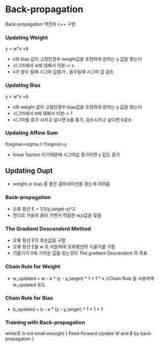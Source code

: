 # Back-propagation
Back-propagation 역전파 c++ 구현

### Updating Weight
y = w*x +b
- x와 bias 값이 고정인경우 weight값을 조정하여 원하는 y 값을 찾는다
- 시그마에서 w에 대해서 미분-> x
- x가 양수 일때 시그마 값증가 , 음수일때 시그마 값 감소

### Updating Bias 
y = w*x +b
- x와 weight 값이 고정인경우 bias값을 조정하여 원하는 y 값을 찾는다
- 시그마에서 b에 대해서 미분-> 1
- 시그마를 증가 시키고 싶다면 b를 증가, 감소시키고 싶다면 b감소

### Updating Affine Sum
f(sigma)=sigma // f(sigma)=y
- linear fuction 이기때문에 시그마값 증가하면 y 값도 증가

## Updating Oupt
- weight or bias 중 좋은 콤비네이션을 찾는게 어려움

### Back-propagation
- 오류 펑션 E = 1/2(y_target-y)^2
- 전으로 거슬러 올라 가면서 적절한 w,b값을 찾음

### The Gradient Descendent Method
- 오류 펑션 E의 최솟값을 구함
- 오류 펑션 E를 w 로 미분하여 오류평션의 기울기를 구함
- 기울기가 0에 가까운 값을 찾는것이 The gradient Descendent 의 목표

### Chain Rule for Weight
- w_updated = w - a * (y - y_target) * 1 * 1 * x //Chain Rule 을 사용하여 w_updated 유도

### Chain Rule for Bias
- b_updated = b - a * (y - y_targer) * 1 * 1 * 1 

### Training with Back-propagation 
while(E is not small enough)
{
    Feed-forward
    Update W and B by back-propagation
}
